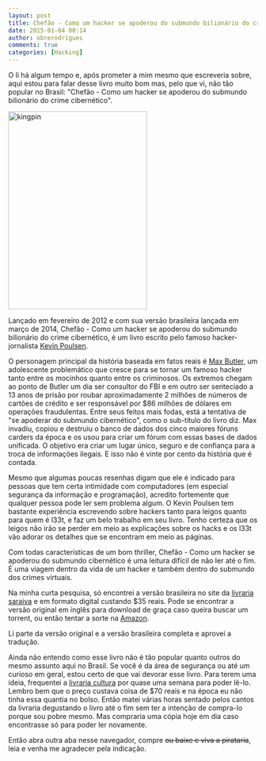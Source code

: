 ```yaml
---
layout: post
title: Chefão - Como um hacker se apoderou do submundo bilionário do crime cibernético (Livros que eu mandaria você ler #2)
date: 2015-01-04 00:14
author: obrerodrigues
comments: true
categories: [Hacking]
---
```

O li há algum tempo e, após prometer a mim mesmo que escreveria sobre, aqui estou para falar desse livro muito bom mas, pelo que vi, não tão popular no Brasil: "Chefão - Como um hacker se apoderou do submundo bilionário do crime cibernético".

<a href="https://brenn0.files.wordpress.com/2015/01/kingpin.jpg"><img class="  wp-image-1059" src="https://brenn0.files.wordpress.com/2015/01/kingpin.jpg?w=207" alt="kingpin" width="280" height="399" /></a>

Lançado em fevereiro de 2012 e com sua versão brasileira lançada em março de 2014, Chefão - Como um hacker se apoderou do submundo bilionário do crime cibernético, é um livro escrito pelo famoso hacker-jornalista <a href="http://www.terra.com.br/noticias/tecnologia/infograficos/hackers/hackers-09.htm" target="_blank">Kevin Poulsen</a>.

<!--more-->

O personagem principal da história baseada em fatos reais é <a href="https://en.wikipedia.org/wiki/Max_Butler" target="_blank">Max Butler</a>, um adolescente problemático que cresce para se tornar um famoso hacker tanto entre os mocinhos quanto entre os criminosos. Os extremos chegam ao ponto de Butler um dia ser consultor do FBI e em outro ser senteciado a 13 anos de prisão por roubar aproximadamente 2 milhões de números de cartões de crédito e ser responsável por $86 milhões de dólares em operações fraudulentas. Entre seus feitos mais fodas, está a tentativa de "se apoderar do submundo cibernético", como o sub-título do livro diz. Max invadiu, copiou e destruiu o banco de dados dos cinco maiores fóruns carders da época e os usou para criar um fórum com essas bases de dados unificada. O objetivo era criar um lugar único, seguro e de confiança para a troca de informações ilegais. E isso não é vinte por cento da história que é contada.

Mesmo que algumas poucas resenhas digam que ele é indicado para pessoas que tem certa intimidade com computadores (em especial segurança da informação e programação), acredito fortemente que qualquer pessoa pode ler sem problema algum. O Kevin Poulsen tem bastante experiência escrevendo sobre hackers tanto para leigos quanto para quem é l33t, e faz um belo trabalho em seu livro. Tenho certeza que os leigos não irão se perder em meio as explicações sobre os hacks e os l33t vão adorar os detalhes que se encontram em meio as páginas.

Com todas características de um bom thriller, Chefão - Como um hacker se apoderou do submundo cibernético é uma leitura difícil de não ler até o fim. É uma viagem dentro da vida de um hacker e também dentro do submundo dos crimes virtuais.

Na minha curta pesquisa, só encontrei a versão brasileira no site da <a href="http://www.saraiva.com.br/chefao-como-um-hacker-se-apoderou-do-submundo-bilionario-do-crime-cibernetico-7298430.html" target="_blank">livraria saraiva</a> e em formato digital custando $35 reais. Pode se encontrar a versão original em inglês para download de graça caso queira buscar um torrent, ou então tentar a sorte na <a href="http://www.amazon.com/Kingpin-Hacker-Billion-Dollar-Cybercrime-Underground/dp/0307588696" target="_blank">Amazon</a>.

Li parte da versão original e a versão brasileira completa e aprovei a tradução.

Ainda não entendo como esse livro não é tão popular quanto outros do mesmo assunto aqui no Brasil. Se você é da área de segurança ou até um curioso em geral, estou certo de que vai devorar esse livro. Para terem uma ideia, frequentei a <a href="http://www.livrariacultura.com.br/" target="_blank">livraria cultura</a> por quase uma semana para poder lê-lo. Lembro bem que o preço custava coisa de $70 reais e na época eu não tinha essa quantia no bolso. Então matei várias horas sentado pelos cantos da livraria degustando o livro até o fim sem ter a intenção de compra-lo porque sou pobre mesmo. Mas compraria uma cópia hoje em dia caso encontrasse só para poder ler novamente.

Então abra outra aba nesse navegador, compre <del>ou baixe e viva a pirataria</del>, leia e venha me agradecer pela indicação.
